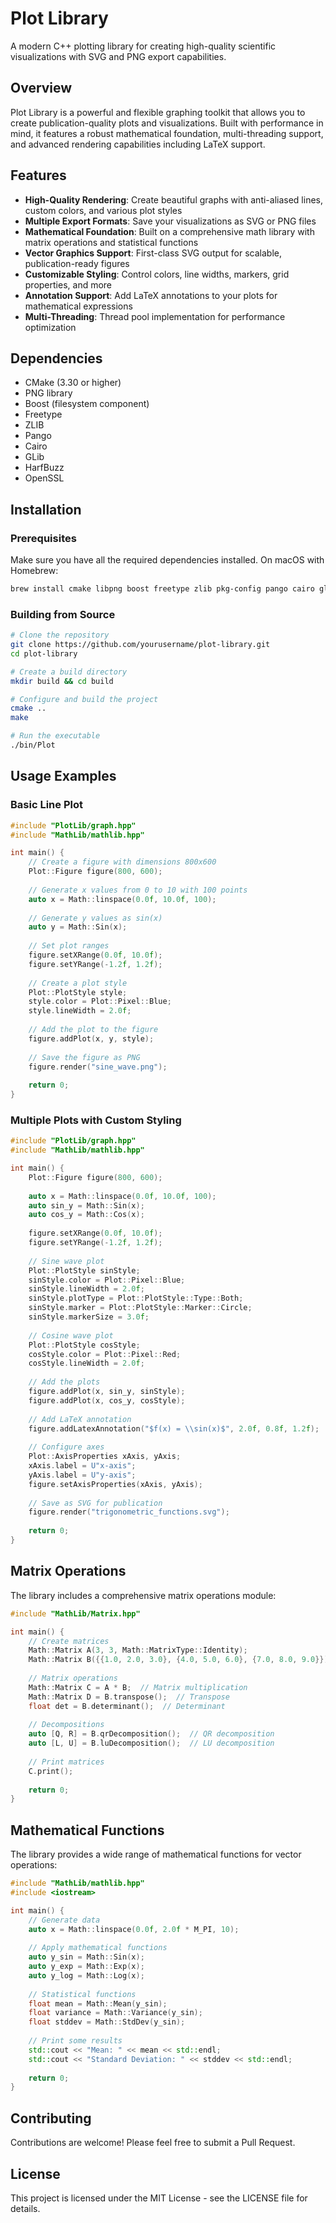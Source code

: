 # Plot Library

A modern C++ plotting library for creating high-quality scientific visualizations with SVG and PNG export capabilities.

## Overview

Plot Library is a powerful and flexible graphing toolkit that allows you to create publication-quality plots and visualizations. Built with performance in mind, it features a robust mathematical foundation, multi-threading support, and advanced rendering capabilities including LaTeX support.

## Features

- **High-Quality Rendering**: Create beautiful graphs with anti-aliased lines, custom colors, and various plot styles
- **Multiple Export Formats**: Save your visualizations as SVG or PNG files
- **Mathematical Foundation**: Built on a comprehensive math library with matrix operations and statistical functions
- **Vector Graphics Support**: First-class SVG output for scalable, publication-ready figures
- **Customizable Styling**: Control colors, line widths, markers, grid properties, and more
- **Annotation Support**: Add LaTeX annotations to your plots for mathematical expressions
- **Multi-Threading**: Thread pool implementation for performance optimization

## Dependencies

- CMake (3.30 or higher)
- PNG library
- Boost (filesystem component)
- Freetype
- ZLIB
- Pango
- Cairo
- GLib
- HarfBuzz
- OpenSSL

## Installation

### Prerequisites

Make sure you have all the required dependencies installed. On macOS with Homebrew:

```bash
brew install cmake libpng boost freetype zlib pkg-config pango cairo glib harfbuzz openssl@3
```

### Building from Source

```bash
# Clone the repository
git clone https://github.com/yourusername/plot-library.git
cd plot-library

# Create a build directory
mkdir build && cd build

# Configure and build the project
cmake ..
make

# Run the executable
./bin/Plot
```

## Usage Examples

### Basic Line Plot

```cpp
#include "PlotLib/graph.hpp"
#include "MathLib/mathlib.hpp"

int main() {
    // Create a figure with dimensions 800x600
    Plot::Figure figure(800, 600);
    
    // Generate x values from 0 to 10 with 100 points
    auto x = Math::linspace(0.0f, 10.0f, 100);
    
    // Generate y values as sin(x)
    auto y = Math::Sin(x);
    
    // Set plot ranges
    figure.setXRange(0.0f, 10.0f);
    figure.setYRange(-1.2f, 1.2f);
    
    // Create a plot style
    Plot::PlotStyle style;
    style.color = Plot::Pixel::Blue;
    style.lineWidth = 2.0f;
    
    // Add the plot to the figure
    figure.addPlot(x, y, style);
    
    // Save the figure as PNG
    figure.render("sine_wave.png");
    
    return 0;
}
```

### Multiple Plots with Custom Styling

```cpp
#include "PlotLib/graph.hpp"
#include "MathLib/mathlib.hpp"

int main() {
    Plot::Figure figure(800, 600);
    
    auto x = Math::linspace(0.0f, 10.0f, 100);
    auto sin_y = Math::Sin(x);
    auto cos_y = Math::Cos(x);
    
    figure.setXRange(0.0f, 10.0f);
    figure.setYRange(-1.2f, 1.2f);
    
    // Sine wave plot
    Plot::PlotStyle sinStyle;
    sinStyle.color = Plot::Pixel::Blue;
    sinStyle.lineWidth = 2.0f;
    sinStyle.plotType = Plot::PlotStyle::Type::Both;
    sinStyle.marker = Plot::PlotStyle::Marker::Circle;
    sinStyle.markerSize = 3.0f;
    
    // Cosine wave plot
    Plot::PlotStyle cosStyle;
    cosStyle.color = Plot::Pixel::Red;
    cosStyle.lineWidth = 2.0f;
    
    // Add the plots
    figure.addPlot(x, sin_y, sinStyle);
    figure.addPlot(x, cos_y, cosStyle);
    
    // Add LaTeX annotation
    figure.addLatexAnnotation("$f(x) = \\sin(x)$", 2.0f, 0.8f, 1.2f);
    
    // Configure axes
    Plot::AxisProperties xAxis, yAxis;
    xAxis.label = U"x-axis";
    yAxis.label = U"y-axis";
    figure.setAxisProperties(xAxis, yAxis);
    
    // Save as SVG for publication
    figure.render("trigonometric_functions.svg");
    
    return 0;
}
```

## Matrix Operations

The library includes a comprehensive matrix operations module:

```cpp
#include "MathLib/Matrix.hpp"

int main() {
    // Create matrices
    Math::Matrix A(3, 3, Math::MatrixType::Identity);
    Math::Matrix B({{1.0, 2.0, 3.0}, {4.0, 5.0, 6.0}, {7.0, 8.0, 9.0}});
    
    // Matrix operations
    Math::Matrix C = A * B;  // Matrix multiplication
    Math::Matrix D = B.transpose();  // Transpose
    float det = B.determinant();  // Determinant
    
    // Decompositions
    auto [Q, R] = B.qrDecomposition();  // QR decomposition
    auto [L, U] = B.luDecomposition();  // LU decomposition
    
    // Print matrices
    C.print();
    
    return 0;
}
```

## Mathematical Functions

The library provides a wide range of mathematical functions for vector operations:

```cpp
#include "MathLib/mathlib.hpp"
#include <iostream>

int main() {
    // Generate data
    auto x = Math::linspace(0.0f, 2.0f * M_PI, 10);
    
    // Apply mathematical functions
    auto y_sin = Math::Sin(x);
    auto y_exp = Math::Exp(x);
    auto y_log = Math::Log(x);
    
    // Statistical functions
    float mean = Math::Mean(y_sin);
    float variance = Math::Variance(y_sin);
    float stddev = Math::StdDev(y_sin);
    
    // Print some results
    std::cout << "Mean: " << mean << std::endl;
    std::cout << "Standard Deviation: " << stddev << std::endl;
    
    return 0;
}
```

## Contributing

Contributions are welcome! Please feel free to submit a Pull Request.

## License

This project is licensed under the MIT License - see the LICENSE file for details.